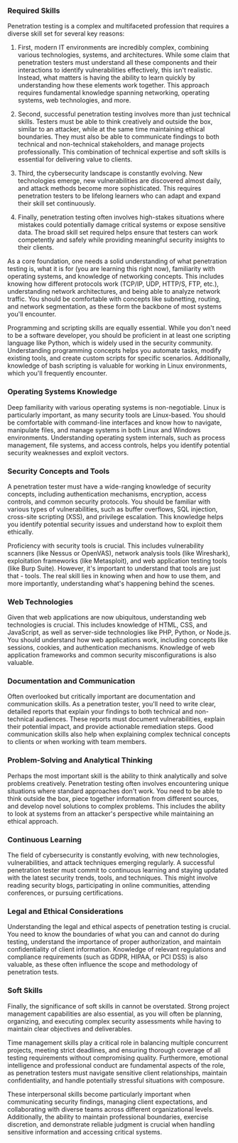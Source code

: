 <h3>Required Skills</h3>

Penetration testing is a complex and multifaceted profession that requires a diverse skill set for several key reasons:

1. First, modern IT environments are incredibly complex, combining various technologies, systems, and architectures. While some claim that penetration testers must understand all these components and their interactions to identify vulnerabilities effectively, this isn't realistic. Instead, what matters is having the ability to learn quickly by understanding how these elements work together. This approach requires fundamental knowledge spanning networking, operating systems, web technologies, and more.

2. Second, successful penetration testing involves more than just technical skills. Testers must be able to think creatively and outside the box, similar to an attacker, while at the same time maintaining ethical boundaries. They must also be able to communicate findings to both technical and non-technical stakeholders, and manage projects professionally. This combination of technical expertise and soft skills is essential for delivering value to clients.

3. Third, the cybersecurity landscape is constantly evolving. New technologies emerge, new vulnerabilities are discovered almost daily, and attack methods become more sophisticated. This requires penetration testers to be lifelong learners who can adapt and expand their skill set continuously.

4. Finally, penetration testing often involves high-stakes situations where mistakes could potentially damage critical systems or expose sensitive data. The broad skill set required helps ensure that testers can work competently and safely while providing meaningful security insights to their clients.

As a core foundation, one needs a solid understanding of what penetration testing is, what it is for (you are learning this right now), familiarity with operating systems, and knowledge of networking concepts. This includes knowing how different protocols work (TCP/IP, UDP, HTTP/S, FTP, etc.), understanding network architectures, and being able to analyze network traffic. You should be comfortable with concepts like subnetting, routing, and network segmentation, as these form the backbone of most systems you'll encounter.

Programming and scripting skills are equally essential. While you don't need to be a software developer, you should be proficient in at least one scripting language like Python, which is widely used in the security community. Understanding programming concepts helps you automate tasks, modify existing tools, and create custom scripts for specific scenarios. Additionally, knowledge of bash scripting is valuable for working in Linux environments, which you'll frequently encounter.

<h3> Operating Systems Knowledge </h3>

Deep familiarity with various operating systems is non-negotiable. Linux is particularly important, as many security tools are Linux-based. You should be comfortable with command-line interfaces and know how to navigate, manipulate files, and manage systems in both Linux and Windows environments. Understanding operating system internals, such as process management, file systems, and access controls, helps you identify potential security weaknesses and exploit vectors.

<h3> Security Concepts and Tools </h3>

A penetration tester must have a wide-ranging knowledge of security concepts, including authentication mechanisms, encryption, access controls, and common security protocols. You should be familiar with various types of vulnerabilities, such as buffer overflows, SQL injection, cross-site scripting (XSS), and privilege escalation. This knowledge helps you identify potential security issues and understand how to exploit them ethically.

Proficiency with security tools is crucial. This includes vulnerability scanners (like Nessus or OpenVAS), network analysis tools (like Wireshark), exploitation frameworks (like Metasploit), and web application testing tools (like Burp Suite). However, it's important to understand that tools are just that - tools. The real skill lies in knowing when and how to use them, and more importantly, understanding what's happening behind the scenes.

<h3> Web Technologies </h3>

Given that web applications are now ubiquitous, understanding web technologies is crucial. This includes knowledge of HTML, CSS, and JavaScript, as well as server-side technologies like PHP, Python, or Node.js. You should understand how web applications work, including concepts like sessions, cookies, and authentication mechanisms. Knowledge of web application frameworks and common security misconfigurations is also valuable.

<h3> Documentation and Communication </h3>

Often overlooked but critically important are documentation and communication skills. As a penetration tester, you'll need to write clear, detailed reports that explain your findings to both technical and non-technical audiences. These reports must document vulnerabilities, explain their potential impact, and provide actionable remediation steps. Good communication skills also help when explaining complex technical concepts to clients or when working with team members.

<h3> Problem-Solving and Analytical Thinking </h3>

Perhaps the most important skill is the ability to think analytically and solve problems creatively. Penetration testing often involves encountering unique situations where standard approaches don't work. You need to be able to think outside the box, piece together information from different sources, and develop novel solutions to complex problems. This includes the ability to look at systems from an attacker's perspective while maintaining an ethical approach.

<h3> Continuous Learning </h3>

The field of cybersecurity is constantly evolving, with new technologies, vulnerabilities, and attack techniques emerging regularly. A successful penetration tester must commit to continuous learning and staying updated with the latest security trends, tools, and techniques. This might involve reading security blogs, participating in online communities, attending conferences, or pursuing certifications.

<h3> Legal and Ethical Considerations </h3>

Understanding the legal and ethical aspects of penetration testing is crucial. You need to know the boundaries of what you can and cannot do during testing, understand the importance of proper authorization, and maintain confidentiality of client information. Knowledge of relevant regulations and compliance requirements (such as GDPR, HIPAA, or PCI DSS) is also valuable, as these often influence the scope and methodology of penetration tests.

<h3> Soft Skills </h3>

Finally, the significance of soft skills in cannot be overstated. Strong project management capabilities are also essential, as you will often be planning, organizing, and executing complex security assessments while having to maintain clear objectives and deliverables.

Time management skills play a critical role in balancing multiple concurrent projects, meeting strict deadlines, and ensuring thorough coverage of all testing requirements without compromising quality. Furthermore, emotional intelligence and professional conduct are fundamental aspects of the role, as penetration testers must navigate sensitive client relationships, maintain confidentiality, and handle potentially stressful situations with composure.

These interpersonal skills become particularly important when communicating security findings, managing client expectations, and collaborating with diverse teams across different organizational levels. Additionally, the ability to maintain professional boundaries, exercise discretion, and demonstrate reliable judgment is crucial when handling sensitive information and accessing critical systems.
